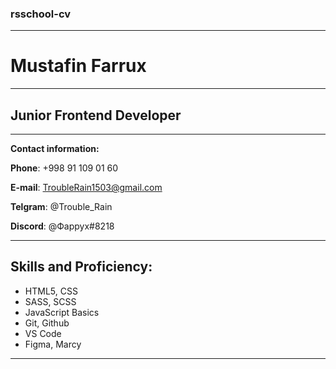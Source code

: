 ### rsschool-cv

---

# Mustafin Farrux

---

## Junior Frontend Developer

---

**Contact information:**

**Phone**: +998 91 109 01 60

**E-mail**: TroubleRain1503@gmail.com

**Telgram**: @Trouble_Rain

**Discord**: @Фаррух#8218

---

## Skills and Proficiency:

- HTML5, CSS
- SASS, SCSS
- JavaScript Basics
- Git, Github
- VS Code
- Figma, Marcy

---
